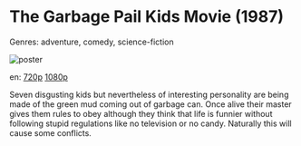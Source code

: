 # The Garbage Pail Kids Movie (1987)

Genres: adventure, comedy, science-fiction

![poster](http://image.tmdb.org/t/p/w500/xMgUWvNclNqUmedJyMHboZKIaUw.jpg)

en:
  [720p](magnet:?xt=urn:btih:AB8ACFF710CA45E3B26CB84BBFF0584BFD630EAB&tr=udp://glotorrents.pw:6969/announce&tr=udp://tracker.opentrackr.org:1337/announce&tr=udp://torrent.gresille.org:80/announce&tr=udp://tracker.openbittorrent.com:80&tr=udp://tracker.coppersurfer.tk:6969&tr=udp://tracker.leechers-paradise.org:6969&tr=udp://p4p.arenabg.ch:1337&tr=udp://tracker.internetwarriors.net:1337)
  [1080p](magnet:?xt=urn:btih:0209E7267BF5FBF95F02D8F2CAE359DFBFF10BE1&tr=udp://glotorrents.pw:6969/announce&tr=udp://tracker.opentrackr.org:1337/announce&tr=udp://torrent.gresille.org:80/announce&tr=udp://tracker.openbittorrent.com:80&tr=udp://tracker.coppersurfer.tk:6969&tr=udp://tracker.leechers-paradise.org:6969&tr=udp://p4p.arenabg.ch:1337&tr=udp://tracker.internetwarriors.net:1337)
  


Seven disgusting kids but nevertheless of interesting personality are being made of the green mud coming out of garbage can. Once alive their master gives them rules to obey although they think that life is funnier without following stupid regulations like no television or no candy. Naturally this will cause some conflicts.